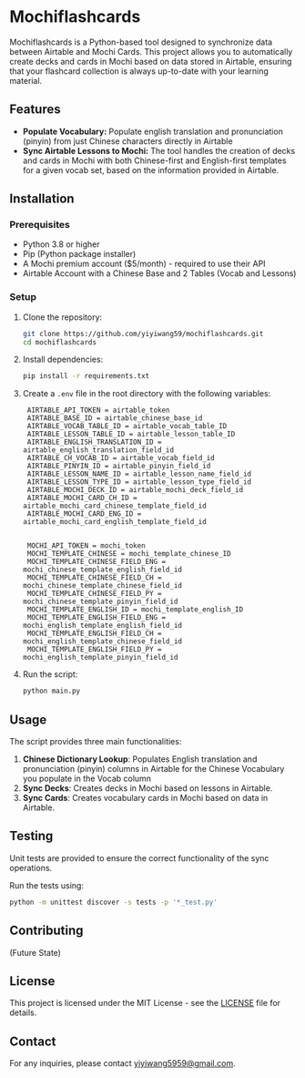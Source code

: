 
# Mochiflashcards

Mochiflashcards is a Python-based tool designed to synchronize data between Airtable and Mochi Cards. This project allows you to automatically create decks and cards in Mochi based on data stored in Airtable, ensuring that your flashcard collection is always up-to-date with your learning material.

## Features

- **Populate Vocabulary:** Populate english translation and pronunciation (pinyin) from just Chinese characters directly in Airtable
- **Sync Airtable Lessons to Mochi:** The tool handles the creation of decks and cards in Mochi with both Chinese-first and English-first templates for a given vocab set, based on the information provided in Airtable.

## Installation

### Prerequisites

- Python 3.8 or higher
- Pip (Python package installer)
- A Mochi premium account ($5/month) - required to use their API
- Airtable Account with a Chinese Base and 2 Tables (Vocab and Lessons)

### Setup

1. Clone the repository:
    ```bash
    git clone https://github.com/yiyiwang59/mochiflashcards.git
    cd mochiflashcards
    ```

2. Install dependencies:
    ```bash
    pip install -r requirements.txt
    ```

3. Create a `.env` file in the root directory with the following variables:
   ```
	AIRTABLE_API_TOKEN = airtable_token
	AIRTABLE_BASE_ID = airtable_chinese_base_id
	AIRTABLE_VOCAB_TABLE_ID = airtable_vocab_table_ID
	AIRTABLE_LESSON_TABLE_ID = airtable_lesson_table_ID
	AIRTABLE_ENGLISH_TRANSLATION_ID = airtable_english_translation_field_id
	AIRTABLE_CH_VOCAB_ID = airtable_vocab_field_id
	AIRTABLE_PINYIN_ID = airtable_pinyin_field_id
	AIRTABLE_LESSON_NAME_ID = airtable_lesson_name_field_id
	AIRTABLE_LESSON_TYPE_ID = airtable_lesson_type_field_id
	AIRTABLE_MOCHI_DECK_ID = airtable_mochi_deck_field_id
	AIRTABLE_MOCHI_CARD_CH_ID = airtable_mochi_card_chinese_template_field_id
	AIRTABLE_MOCHI_CARD_ENG_ID = airtable_mochi_card_english_template_field_id
	
	
	MOCHI_API_TOKEN = mochi_token
	MOCHI_TEMPLATE_CHINESE = mochi_template_chinese_ID
	MOCHI_TEMPLATE_CHINESE_FIELD_ENG = mochi_chinese_template_english_field_id
	MOCHI_TEMPLATE_CHINESE_FIELD_CH = mochi_chinese_template_chinese_field_id
	MOCHI_TEMPLATE_CHINESE_FIELD_PY = mochi_chinese_template_pinyin_field_id
	MOCHI_TEMPLATE_ENGLISH_ID = mochi_template_english_ID
	MOCHI_TEMPLATE_ENGLISH_FIELD_ENG = mochi_english_template_english_field_id
	MOCHI_TEMPLATE_ENGLISH_FIELD_CH = mochi_english_template_chinese_field_id
	MOCHI_TEMPLATE_ENGLISH_FIELD_PY = mochi_english_template_pinyin_field_id
	```

4. Run the script:
	```bash
	python main.py
	```

## Usage

The script provides three main functionalities:

1. **Chinese Dictionary Lookup**: Populates English translation and pronunciation (pinyin) columns in Airtable for the Chinese Vocabulary you populate in the Vocab column
2. **Sync Decks**: Creates decks in Mochi based on lessons in Airtable.
3. **Sync Cards**: Creates vocabulary cards in Mochi based on data in Airtable.

## Testing

Unit tests are provided to ensure the correct functionality of the sync operations.

Run the tests using:
```bash
python -m unittest discover -s tests -p '*_test.py'
```

## Contributing

(Future State)

## License

This project is licensed under the MIT License - see the [LICENSE](LICENSE) file for details.

## Contact

For any inquiries, please contact yiyiwang5959@gmail.com.
